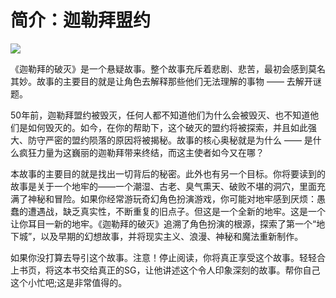 # 简介：迦勒拜盟约

![](cover.jpg)

《迦勒拜的破灭》是一个悬疑故事。整个故事充斥着悲剧、悲苦，最初会感到莫名其妙。故事的主要目的就是让角色去解释那些他们无法理解的事物 —— 去解开谜题。



50年前，迦勒拜盟约被毁灭，任何人都不知道他们为什么会被毁灭、也不知道他们是如何毁灭的。如今，在你的帮助下，这个破灭的盟约将被探索，并且如此强大、防守严密的盟约陨落的原因将被揭秘。故事的核心奥秘就是为什么 —— 是什么疯狂力量为这巍丽的迦勒拜带来终结，而这主使者如今又在哪？



本故事的主要目的就是找出一切背后的秘密。此外也有另一个目标。你将要读到的故事是关于一个地牢的——一个潮湿、古老、臭气熏天、破败不堪的洞穴，里面充满了神秘和冒险。如果你经常游玩奇幻角色扮演游戏，你可能对地牢感到厌烦：愚蠢的遭遇战，缺乏真实性，不断重复的旧点子。但这是一个全新的地牢。这是一个让你耳目一新的地牢。《迦勒拜的破灭》追溯了角色扮演的根源，探索了第一个“地下城”，以及早期的幻想故事，并将现实主义、浪漫、神秘和魔法重新制作。


如果你没打算去导引这个故事。注意！停止阅读，你将真正享受这个故事。轻轻合上书页，将这本书交给真正的SG，让他讲述这个令人印象深刻的故事。帮你自己这个小忙吧;这是非常值得的。